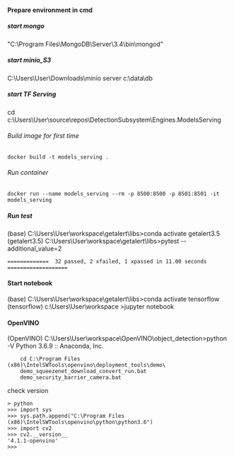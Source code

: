 #### Prepare environment in cmd
##### start mongo
"C:\Program Files\MongoDB\Server\3.4\bin\mongod"

##### start minio_S3

C:\Users\User\Downloads\minio server c:\data\db

##### start TF Serving
cd c:\Users\User\source\repos\DetectionSubsystem\Engines.ModelsServing

###### Build image for first time

    docker build -t models_serving .

###### Run container

    docker run --name models_serving --rm -p 8500:8500 -p 8501:8501 -it models_serving

##### Run test
(base) C:\Users\User\workspace\getalert\libs>conda activate getalert3.5
(getalert3.5) C:\Users\User\workspace\getalert\libs>pytest --additional_value=2

```
=============  32 passed, 2 xfailed, 1 xpassed in 11.00 seconds ===================
```

#### Start notebook
(base) C:\Users\User\workspace\getalert\libs>conda activate tensorflow
(tensorflow) c:\Users\User\workspace >jupyter notebook


#### OpenVINO
(OpenVINO) C:\Users\User\workspace\OpenVINO\object_detection>python -V
Python 3.6.9 :: Anaconda, Inc.

```
    cd C:\Program Files (x86)\IntelSWTools\openvino\deployment_tools\demo\
    demo_squeezenet_download_convert_run.bat
    demo_security_barrier_camera.bat
```

check version
```
> python
>>> import sys
>>> sys.path.append("C:\Program Files (x86)\IntelSWTools\openvino\python\python3.6")
>>> import cv2
>>> cv2.__version__
'4.1.1-openvino'
>>>
```
